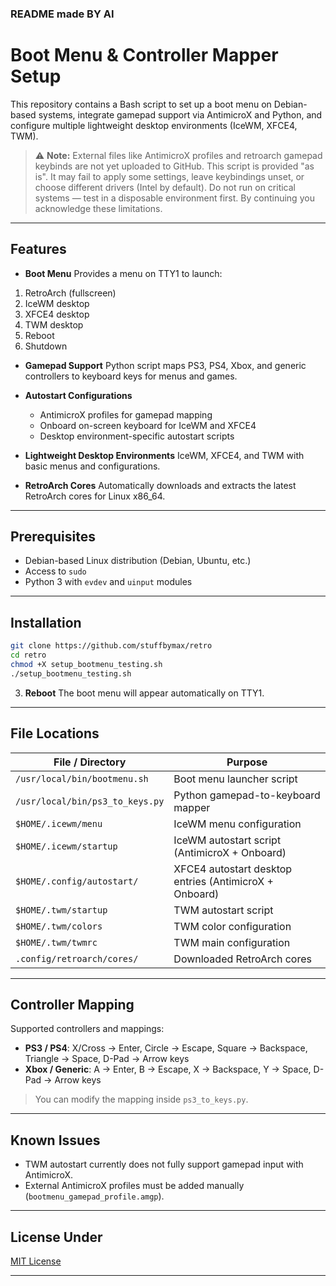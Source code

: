 ### README made BY AI

# Boot Menu & Controller Mapper Setup

This repository contains a Bash script to set up a boot menu on Debian-based systems, integrate gamepad support via AntimicroX and Python, and configure multiple lightweight desktop environments (IceWM, XFCE4, TWM).

> ⚠️ **Note:** External files like AntimicroX profiles and retroarch gamepad keybinds are not yet uploaded to GitHub. This script is provided "as is". It may fail to apply some settings, leave keybindings unset, or choose different drivers (Intel by default). Do not run on critical systems — test in a disposable environment first. By continuing you acknowledge these limitations.
---

## Features

* **Boot Menu**
  Provides a menu on TTY1 to launch:

1. RetroArch (fullscreen)
2. IceWM desktop
3. XFCE4 desktop
4. TWM desktop
5. Reboot
6. Shutdown

* **Gamepad Support**
  Python script maps PS3, PS4, Xbox, and generic controllers to keyboard keys for menus and games.

* **Autostart Configurations**

  * AntimicroX profiles for gamepad mapping
  * Onboard on-screen keyboard for IceWM and XFCE4
  * Desktop environment-specific autostart scripts

* **Lightweight Desktop Environments**
  IceWM, XFCE4, and TWM with basic menus and configurations.

* **RetroArch Cores**
  Automatically downloads and extracts the latest RetroArch cores for Linux x86_64.

---

## Prerequisites

* Debian-based Linux distribution (Debian, Ubuntu, etc.)
* Access to `sudo`
* Python 3 with `evdev` and `uinput` modules

---

## Installation

```bash
git clone https://github.com/stuffbymax/retro
cd retro
chmod +X setup_bootmenu_testing.sh
./setup_bootmenu_testing.sh
```

3. **Reboot**
   The boot menu will appear automatically on TTY1.

---

## File Locations

| File / Directory                | Purpose                                                |
| ------------------------------- | ------------------------------------------------------ |
| `/usr/local/bin/bootmenu.sh`    | Boot menu launcher script                              |
| `/usr/local/bin/ps3_to_keys.py` | Python gamepad-to-keyboard mapper                      |
| `$HOME/.icewm/menu`             | IceWM menu configuration                               |
| `$HOME/.icewm/startup`          | IceWM autostart script (AntimicroX + Onboard)          |
| `$HOME/.config/autostart/`      | XFCE4 autostart desktop entries (AntimicroX + Onboard) |
| `$HOME/.twm/startup`            | TWM autostart script                                   |
| `$HOME/.twm/colors`             | TWM color configuration                                |
| `$HOME/.twm/twmrc`              | TWM main configuration                                 |
| `.config/retroarch/cores/`      | Downloaded RetroArch cores                             |

---

## Controller Mapping

Supported controllers and mappings:

* **PS3 / PS4**: X/Cross → Enter, Circle → Escape, Square → Backspace, Triangle → Space, D-Pad → Arrow keys
* **Xbox / Generic**: A → Enter, B → Escape, X → Backspace, Y → Space, D-Pad → Arrow keys

> You can modify the mapping inside `ps3_to_keys.py`.

---

## Known Issues
* TWM autostart currently does not fully support gamepad input with AntimicroX.
* External AntimicroX profiles must be added manually (`bootmenu_gamepad_profile.amgp`).

---

## License Under

[MIT License](https://raw.githubusercontent.com/stuffbymax/retro/refs/heads/main/LICENSE)

---

